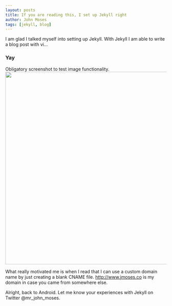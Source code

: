 ```yaml
---
layout: posts
title: If you are reading this, I set up Jekyll right
author: John Moses
tags: [jekyll, blog]
---
```

I am glad I talked myself into setting up Jekyll.  With Jekyll I am able to write a blog 
post with vi...

### Yay
Obligatory screenshot to test image functionality.
<img src="{{ site.url }}/images/2013-06-28-screenshot.png" width="600px" />

What really motivated me is when I read that I can use a custom domain name by just creating a blank 
CNAME file.  http://www.jmoses.co is my domain in case you came from somewhere else.

Alright, back to Android.  Let me know your experiences with Jekyll on Twitter @mr_john_moses.
